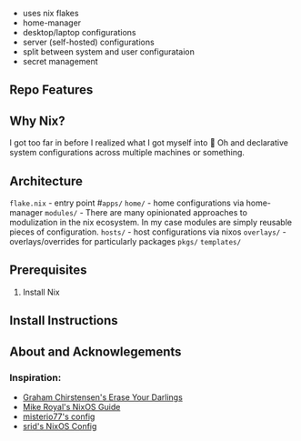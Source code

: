 - uses nix flakes
- home-manager
- desktop/laptop configurations
- server (self-hosted) configurations
- split between system and user configurataion
- secret management

## Repo Features

## Why Nix?
I got too far in before I realized what I got myself into :shrug:
Oh and declarative system configurations across multiple machines or something.

## Architecture
`flake.nix` - entry point
#`apps/` 
`home/`		- home configurations via home-manager
`modules/`	- There are many opinionated approaches to modulization in the nix ecosystem. In my case
			  modules are simply reusable pieces of configuration.
`hosts/`	- host configurations via nixos
`overlays/` - overlays/overrides for particularly packages
`pkgs/`
`templates/`

## Prerequisites
1. Install Nix

## Install Instructions

## About and Acknowlegements
### Inspiration:
- [Graham Chirstensen's Erase Your Darlings](https://grahamc.com/blog/erase-your-darlings/)
- [Mike Royal's NixOS Guide](https://github.com/mikeroyal/NixOS-Guide)
- [misterio77's config](https://github.com/Misterio77/nix-config)
- [srid's NixOS Config](https://github.com/Misterio77/nix-config)


